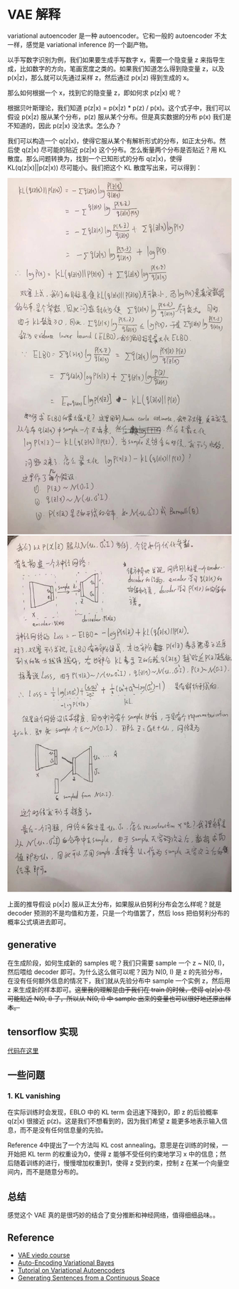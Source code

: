 # VAE 解释

variational autoencoder 是一种 autoencoder。它和一般的 autoencoder 不太一样，感觉是 variational inference 的一个副产物。

以手写数字识别为例，我们如果要生成手写数字 x，需要一个隐变量 z 来指导生成，比如数字的方向，笔画宽度之类的。如果我们知道怎么得到隐变量 z，以及 p(x|z)，那么就可以先通过采样 z，然后通过 p(x|z) 得到生成的 x。

那么如何根据一个 x，找到它的隐变量 z，即如何求 p(z|x) 呢？

根据贝叶斯理论，我们知道 p(z|x) = p(x|z) * p(z) / p(x)。这个式子中，我们可以假设 p(x|z) 服从某个分布，p(z) 服从某个分布。但是真实数据的分布 p(x) 我们是不知道的，因此 p(z|x) 没法求。怎么办？

我们可以构造一个 q(z|x)，使得它服从某个有解析形式的分布，如正太分布。然后使 q(z|x) 尽可能的贴近 p(z|x) 这个分布。怎么衡量两个分布是否贴近？用 KL 散度。那么问题转换为，找到一个已知形式的分布 q(z|x)，使得 KL(q(z|x)||p(z|x)) 尽可能小。我们把这个 KL 散度写出来，可以得到：

<img src="/figures/nlp/vae1.jpg" alt="" width="700px" height="800px">
<img src="/figures/nlp/vae2.jpg" alt="" width="700px" height="800px">

上面的推导假设 p(x|z) 服从正太分布，如果服从伯努利分布会怎么样呢？就是 decoder 预测的不是均值和方差，只是一个均值罢了，然后 loss 把伯努利分布的概率公式填进去即可。

## generative
在生成阶段，如何生成新的 samples 呢？我们只需要 sample 一个 z ~ N(0, I)，然后喂给 decoder 即可。为什么这么做可以呢？因为 N(0, I) 是 z 的先验分布，在没有任何额外信息的情况下，我们就从先验分布中 sample 一个实例 z，然后用 z 来生成新的样本即可。~~这里我的理解是由于我们在 train 的时候，使得 q(z|x) 尽可能贴近 N(0, I) 了，所以从 N(0, I) 中 sample 出来的变量也可以很好地还原出样本。~~

## tensorflow 实现

[代码在这里](/codes/vae)

## 一些问题
### 1. KL vanishing
在实际训练时会发现，EBLO 中的 KL term 会迅速下降到0，即 z 的后验概率 q(z|x) 很接近 p(z)。这是我们不想看到的，因为我们希望 z 能更多地表示输入信息，而不是没有任何信息量的先验。

Reference 4中提出了一个方法叫 KL cost annealing。意思是在训练的时候，一开始把 KL term 的权重设为0，使得 z 能够不受任何约束地学习 x 中的信息；然后随着训练的进行，慢慢增加权重到1，使得 z 受到约束，控制 z 在某一个向量空间内，而不是随意分布的。

## 总结
感觉这个 VAE 真的是很巧妙的结合了变分推断和神经网络，值得细细品味。。

## Reference
* [VAE viedo course](https://www.youtube.com/watch?v=uaaqyVS9-rM)
* [Auto-Encoding Variational Bayes](https://arxiv.org/pdf/1312.6114.pdf)
* [Tutorial on Variational Autoencoders](https://arxiv.org/pdf/1606.05908.pdf)
* [Generating Sentences from a Continuous Space](https://arxiv.org/pdf/1511.06349.pdf)